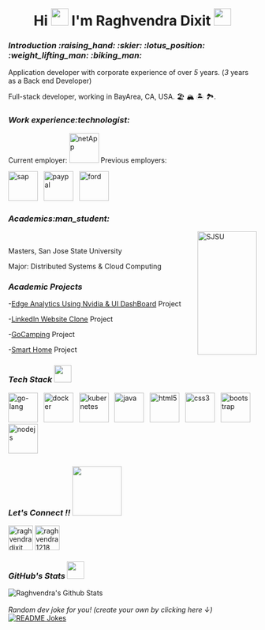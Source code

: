 
<h1 align="center">Hi <img src="https://github.com/raghvendra1218/raghvendra1218/blob/main/Gifs/Hi.gif" width="35"> I'm Raghvendra Dixit <img src="https://github.com/raghvendra1218/raghvendra1218/blob/main/Gifs/smartyemoji.gif" width="35"></h1>
<h3><i>Introduction :raising_hand: :skier: :lotus_position: :weight_lifting_man: :biking_man:</h3></i>
Application developer with corporate experience of over <em>5</em> years. (<em>3</em> years as a Back end Developer)

Full-stack developer, working in BayArea, CA, USA. :beach_umbrella: :mountain_snow: :desert_island: :national_park:.

<h3><i>Work experience:technologist:</h3></i>
Current employer:
<a><img src="https://github.com/raghvendra1218/raghvendra1218/blob/main/svg/icons8-netapp.svg" alt="netApp" width="60" height="60"/></a>
Previous employers:

<a><img src="https://github.com/raghvendra1218/raghvendra1218/blob/main/svg/icons8-sap.svg" alt="sap" width="60" height="60"/></a> &nbsp;
<a><img src="https://github.com/raghvendra1218/raghvendra1218/blob/main/svg/icons8-paypal.svg" alt="paypal" width="60" height="60"/></a> &nbsp;
<a><img src="https://github.com/raghvendra1218/raghvendra1218/blob/main/svg/icons8-ford.svg" alt="ford" width="60" height="60"/></a> &nbsp;


<h3><i>Academics:man_student:</h3></i>

<a><img align = right src="https://github.com/raghvendra1218/raghvendra1218/blob/main/svg/san_jose_state_spartans_logo_mascot_20002877.png" alt="SJSU" width="120" height="250"></a> &nbsp;

Masters, San Jose State University

Major: Distributed Systems & Cloud Computing

<h3><i>Academic Projects</h3></i>

-[Edge Analytics Using Nvidia & UI DashBoard](https://github.com/raghvendra1218/edge-analytics-dashboard) Project

-[LinkedIn Website Clone](https://github.com/raghvendra1218/LinkedIn-group-8-CMPE273) Project

-[GoCamping](https://github.com/raghvendra1218/GoCamping) Project

-[Smart Home](https://github.com/raghvendra1218/SmartHome) Project

<h3><i>Tech Stack <img src="https://github.com/raghvendra1218/raghvendra1218/blob/main/Gifs/codeloop.gif" width="35"/></i></h3>
<p>
<a><img src="https://github.com/raghvendra1218/raghvendra1218/blob/main/svg/golang-svgrepo-com.svg" alt="go-lang" width="60" height="60"/></a> &nbsp;
<a><img src="https://github.com/raghvendra1218/raghvendra1218/blob/main/svg/docker-icon-svgrepo-com.svg" alt="docker" width="60" height="60"/></a> &nbsp;
<a><img src="https://github.com/raghvendra1218/raghvendra1218/blob/main/svg/kubernetes-svgrepo-com.svg" alt="kubernetes" width="60" height="60"/></a> &nbsp;
<a><img src="https://github.com/raghvendra1218/raghvendra1218/blob/main/svg/java-svgrepo-com.svg" alt="java" width="60" height="60"/></a> &nbsp;
<a><img src="https://github.com/raghvendra1218/raghvendra1218/blob/main/svg/html5-original-wordmark.svg" alt="html5" width="60" height="60"/></a> &nbsp; 
<a><img src="https://github.com/raghvendra1218/raghvendra1218/blob/main/svg/css3-original-wordmark.svg" alt="css3" width="60" height="60"/> </a> &nbsp;
<a><img src="https://github.com/raghvendra1218/raghvendra1218/blob/main/svg/bootstrap-plain-wordmark.svg" alt="bootstrap" width="60" height="60"/></a> &nbsp; 
<a><img src="https://github.com/raghvendra1218/raghvendra1218/blob/main/svg/nodejs-original-wordmark.svg" alt="nodejs" width="60" height="60"/></a> &nbsp; 
</p>

<h3><i>Let's Connect !!
<img src="https://github.com/raghvendra1218/raghvendra1218/blob/main/Gifs/handshake.gif" width="100" />
</i></h3>
<p align="left">
<a href="https://www.linkedin.com/in/raghvendradixit" target="blank"><img align="center" src="https://external-content.duckduckgo.com/iu/?u=https%3A%2F%2Fcdn.freebiesupply.com%2Flogos%2Flarge%2F2x%2Flinkedin-icon-logo-png-transparent.png&f=1&nofb=1" alt="raghvendradixit" width="50" /></a>
<a href="https://leetcode.com/raghvendra1218" target="blank"><img align="center" src="https://github.com/raghvendra1218/raghvendra1218/blob/main/Gifs/leetcode.gif" alt="raghvendra1218" width="50"/></a>
</p>

<h3><i>GitHub's Stats <img src="https://github.com/raghvendra1218/raghvendra1218/blob/main/Gifs/stats.gif" width="35"/></i></h3>

<img align="center" src="https://github-readme-stats.vercel.app/api?username=raghvendra1218&include_all_commits=true&count_private=true&show_icons=true&line_height=20&title_color=7A7ADB&icon_color=2234AE&text_color=D3D3D3&bg_color=0,000000,130F40" alt="Raghvendra's Github Stats">
<br></br>
<i>Random dev joke for you! (create your own by clicking here ↓)</i><br>
<a href="https://readme-jokes.vercel.app"><img align="center" src="https://readme-jokes.vercel.app/api?bgColor=%23073b4c&textColor=%2306d6a0&aColor=%2306d6a0&borderColor=%2306d6a0" alt="README Jokes"></a>
</p>
